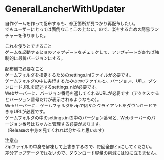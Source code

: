 # GeneralLancherWithUpdater

自作ゲームを作って配布するも、修正箇所が見つかり再配布したい。  
でもユーザーにとっては面倒なことこの上ない。ので、楽をするための簡易ランチャーを作りました。  

これを使うとできること  
ゲームを起動するときのアップデートをチェックして、アップデートがあれば強制的に最新バージョンにする。  

配布側で必要なこと  
ゲームフォルダを指定するためのsettings.iniファイルが必要です。  
ゲームフォルダの中に実行するためのexeファイルと、バージョン、URL、ダウンロードURLを記述するsettings.iniが必要です。  
Webサーバーに、バージョン番号を返してくれるURLが必要です（アクセスするとバージョン番号だけが表示されるようなもの）。  
Webサーバーに、ゲームフォルダをzipで固めたクライアントをダウンロードできるURLが必要です。  
ゲームフォルダの中のsettings.iniの中のバージョン番号と、Webサーバーのバージョン番号はちゃんと管理する必要があります。  
（Releaseの中身を見てくれれば分かると思います）  

注意点  
Zipファイルの中身を解凍して上書きするので、毎回全部Zipにしてください。  
差分アップデータではないので、ダウンロード容量の削減には役に立ちません。  
